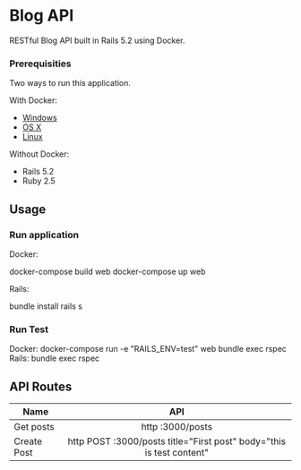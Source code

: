 # Blog API

RESTful Blog API built in Rails 5.2 using Docker.

### Prerequisities

Two ways to run this application.

With Docker:

* [Windows](https://docs.docker.com/windows/started)
* [OS X](https://docs.docker.com/mac/started/)
* [Linux](https://docs.docker.com/linux/started/)


Without Docker:

* Rails 5.2
* Ruby 2.5


## Usage

### Run application
Docker: 

docker-compose build web
docker-compose up web

Rails:

bundle install
rails s

### Run Test

Docker:
    docker-compose run -e "RAILS_ENV=test" web bundle exec rspec
Rails:
    bundle exec rspec

## API Routes
| Name   |      API      | 
|----------|:-------------:|
| Get posts |  http :3000/posts |
| Create Post |  http POST :3000/posts title="First post" body="this is test content"   |



